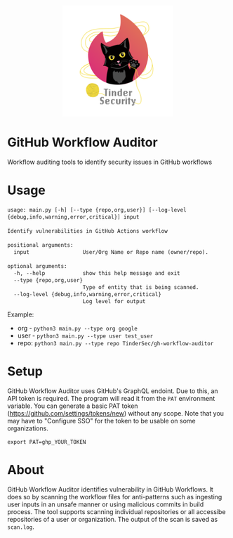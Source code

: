 <p align="center">
  <img width=50% height=50% src="static/TinderSecurity.png">
</p>

# GitHub Workflow Auditor
Workflow auditing tools to identify security issues in GitHub workflows

# Usage

```
usage: main.py [-h] [--type {repo,org,user}] [--log-level {debug,info,warning,error,critical}] input

Identify vulnerabilities in GitHub Actions workflow

positional arguments:
  input                 User/Org Name or Repo name (owner/repo).

optional arguments:
  -h, --help            show this help message and exit
  --type {repo,org,user}
                        Type of entity that is being scanned.
  --log-level {debug,info,warning,error,critical}
                        Log level for output
```

Example:
* org - `python3 main.py --type org google`
* user - `python3 main.py --type user test_user`
* repo: `python3 main.py --type repo TinderSec/gh-workflow-auditor`

# Setup

GitHub Workflow Auditor uses GitHub's GraphQL endoint. Due to this, an API token is required. The program will read it from the `PAT` environment variable. You can generate a basic PAT token (https://github.com/settings/tokens/new) without any scope. Note that you may have to "Configure SSO" for the token to be usable on some organizations.

```
export PAT=ghp_YOUR_TOKEN
```

# About
GitHub Workflow Auditor identifies vulnerability in GitHub Workflows. It does so by scanning the workflow files for anti-patterns such as ingesting user inputs in an unsafe manner or using malicious commits in build process. The tool supports scanning individual repositories or all accessibe repositories of a user or organization. The output of the scan is saved as `scan.log`.
